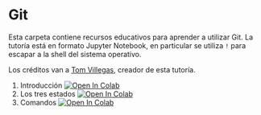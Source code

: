 # Git

Esta carpeta contiene recursos educativos para aprender a utilizar Git. La tutoría está en formato Jupyter Notebook, en particular se utiliza `!` para escapar a la shell del sistema operativo.

Los créditos van a [Tom Villegas](https://github.com/tvillega), creador de esta tutoría.

1. Introducción [![Open In Colab](https://colab.research.google.com/assets/colab-badge.svg)](http://colab.research.google.com/github/osec-cl/tutorias/blob/master/Git/01_Introduccion.ipynb)
2. Los tres estados [![Open In Colab](https://colab.research.google.com/assets/colab-badge.svg)](http://colab.research.google.com/github/osec-cl/tutorias/blob/master/Git/02_Los_Tres_Estados.ipynb)
3. Comandos [![Open In Colab](https://colab.research.google.com/assets/colab-badge.svg)](http://colab.research.google.com/github/osec-cl/tutorias/blob/master/Git/03_Comandos.ipynb)